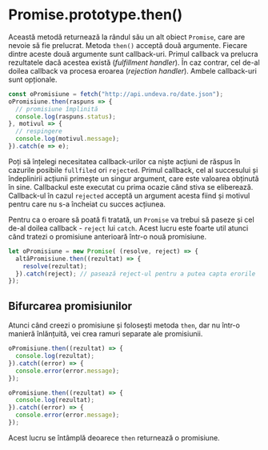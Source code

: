 # Promise.prototype.then()

Această metodă returnează la rândul său un alt obiect `Promise`, care are nevoie să fie prelucrat. Metoda `then()` acceptă două argumente. Fiecare dintre aceste două argumente sunt callback-uri. Primul callback va prelucra rezultatele dacă acestea există (*fulfillment handler*). În caz contrar, cel de-al doilea callback va procesa eroarea (*rejection handler*). Ambele callback-uri sunt opționale.

```javascript
const oPromisiune = fetch("http://api.undeva.ro/date.json");
oPromisiune.then(raspuns => {
  // promisiune împlinită
  console.log(raspuns.status);
}, motivul => {
  // respingere
  console.log(motivul.message);
}).catch(e => e);
```

Poți să înțelegi necesitatea callback-urilor ca niște acțiuni de răspus în cazurile posibile `fullfiled` ori `rejected`. Primul callback, cel al succesului și îndeplinirii acțiunii primește un singur argument, care este valoarea obținută în sine. Callbackul este executat cu prima ocazie când stiva se eliberează. Callback-ul în cazul `rejected` acceptă un argument acesta fiind și motivul pentru care nu s-a încheiat cu succes acțiunea.

Pentru ca o eroare să poată fi tratată, un `Promise` va trebui să paseze și cel de-al doilea callback - `reject` lui `catch`. Acest lucru este foarte util atunci când tratezi o promisiune anterioară într-o nouă promisiune.

```javascript
let oPromisiune = new Promise( (resolve, reject) => {
  altăPromisiune.then((rezultat) => {
    resolve(rezultat);
  }).catch(reject); // pasează reject-ul pentru a putea capta erorile
});
```

## Bifurcarea promisiunilor

Atunci când creezi o promisiune și folosești metoda `then`, dar nu într-o manieră înlănțuită, vei crea ramuri separate ale promisiunii.

```javascript
oPromisiune.then((rezultat) => {
  console.log(rezultat);
}).catch((error) => {
  console.error(error.message);
});

oPromisiune.then((rezultat) => {
  console.log(rezultat);
}).catch((error) => {
  console.error(error.message);
});
```

Acest lucru se întâmplă deoarece `then` returnează o promisiune.
